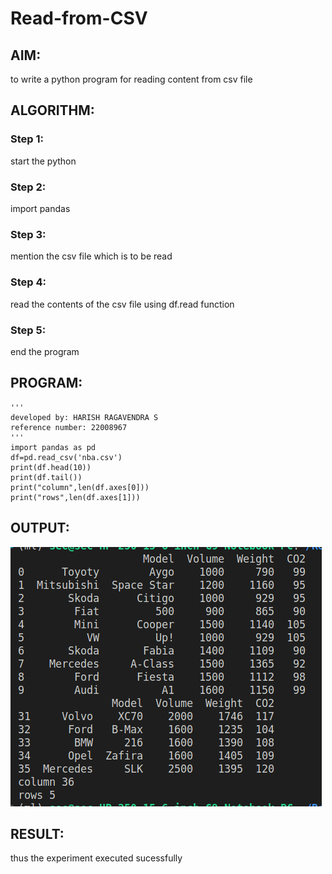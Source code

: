 # Read-from-CSV

## AIM:
to write a python program for reading content from csv file

## ALGORITHM:
### Step 1:
start the python
### Step 2:
import pandas
### Step 3:
mention the csv file which is to be read
### Step 4:
read the contents of the csv file using df.read function
### Step 5:
end the program
## PROGRAM:
```
'''
developed by: HARISH RAGAVENDRA S
reference number: 22008967
'''
import pandas as pd
df=pd.read_csv('nba.csv')
print(df.head(10))
print(df.tail())
print("column",len(df.axes[0]))
print("rows",len(df.axes[1]))

```
## OUTPUT:
![output](csv.png)

## RESULT:
thus the experiment executed sucessfully
